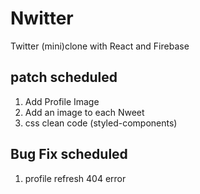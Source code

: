 # Nwitter
Twitter (mini)clone with React and Firebase

## patch scheduled

1. Add Profile Image
2. Add an image to each Nweet
3. css clean code (styled-components)

## Bug Fix scheduled

1. profile refresh 404 error
